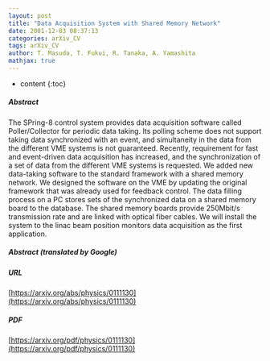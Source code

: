 ```yaml
---
layout: post
title: "Data Acquisition System with Shared Memory Network"
date: 2001-12-03 08:37:13
categories: arXiv_CV
tags: arXiv_CV
author: T. Masuda, T. Fukui, R. Tanaka, A. Yamashita
mathjax: true
---
```


* content
{:toc}

##### Abstract
The SPring-8 control system provides data acquisition software called Poller/Collector for periodic data taking. Its polling scheme does not support taking data synchronized with an event, and simultaneity in the data from the different VME systems is not guaranteed. Recently, requirement for fast and event-driven data acquisition has increased, and the synchronization of a set of data from the different VME systems is requested. We added new data-taking software to the standard framework with a shared memory network. We designed the software on the VME by updating the original framework that was already used for feedback control. The data filling process on a PC stores sets of the synchronized data on a shared memory board to the database. The shared memory boards provide 250Mbit/s transmission rate and are linked with optical fiber cables. We will install the system to the linac beam position monitors data acquisition as the first application.

##### Abstract (translated by Google)


##### URL
[https://arxiv.org/abs/physics/0111130](https://arxiv.org/abs/physics/0111130)

##### PDF
[https://arxiv.org/pdf/physics/0111130](https://arxiv.org/pdf/physics/0111130)

